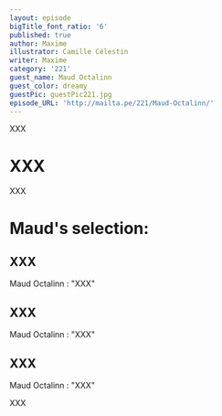 ```yaml
---
layout: episode
bigTitle_font_ratio: '6'
published: true
author: Maxime
illustrator: Camille Célestin
writer: Maxime
category: '221'
guest_name: Maud Octalinn
guest_color: dreamy
guestPic: guestPic221.jpg
episode_URL: 'http://mailta.pe/221/Maud-Octalinn/'
---
```

<p id="introduction">
XXX</p>

# XXX

XXX

# Maud's selection:

## XXX
Maud Octalinn : "XXX"

## XXX

Maud Octalinn : "XXX"

## XXX

Maud Octalinn : "XXX"

<p id="outroduction">
XXX</p>
